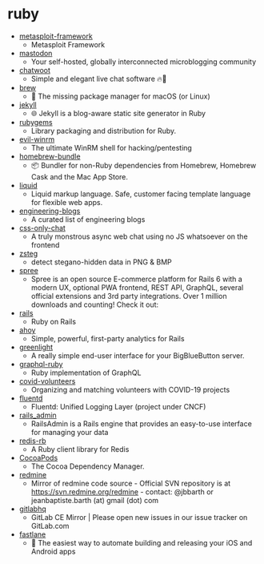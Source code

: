 # ruby
- [metasploit-framework](https://github.com/rapid7/metasploit-framework)
  - Metasploit Framework
- [mastodon](https://github.com/tootsuite/mastodon)
  - Your self-hosted, globally interconnected microblogging community
- [chatwoot](https://github.com/chatwoot/chatwoot)
  - Simple and elegant live chat software 🔥💬
- [brew](https://github.com/Homebrew/brew)
  - 🍺 The missing package manager for macOS (or Linux)
- [jekyll](https://github.com/jekyll/jekyll)
  - 🌐 Jekyll is a blog-aware static site generator in Ruby
- [rubygems](https://github.com/rubygems/rubygems)
  - Library packaging and distribution for Ruby.
- [evil-winrm](https://github.com/Hackplayers/evil-winrm)
  - The ultimate WinRM shell for hacking/pentesting
- [homebrew-bundle](https://github.com/Homebrew/homebrew-bundle)
  - 📦 Bundler for non-Ruby dependencies from Homebrew, Homebrew Cask and the Mac App Store.
- [liquid](https://github.com/Shopify/liquid)
  - Liquid markup language. Safe, customer facing template language for flexible web apps.
- [engineering-blogs](https://github.com/kilimchoi/engineering-blogs)
  - A curated list of engineering blogs
- [css-only-chat](https://github.com/kkuchta/css-only-chat)
  - A truly monstrous async web chat using no JS whatsoever on the frontend
- [zsteg](https://github.com/zed-0xff/zsteg)
  - detect stegano-hidden data in PNG & BMP
- [spree](https://github.com/spree/spree)
  - Spree is an open source E-commerce platform for Rails 6 with a modern UX, optional PWA frontend, REST API, GraphQL, several official extensions and 3rd party integrations. Over 1 million downloads and counting! Check it out:
- [rails](https://github.com/rails/rails)
  - Ruby on Rails
- [ahoy](https://github.com/ankane/ahoy)
  - Simple, powerful, first-party analytics for Rails
- [greenlight](https://github.com/bigbluebutton/greenlight)
  - A really simple end-user interface for your BigBlueButton server.
- [graphql-ruby](https://github.com/rmosolgo/graphql-ruby)
  - Ruby implementation of GraphQL
- [covid-volunteers](https://github.com/helpwithcovid/covid-volunteers)
  - Organizing and matching volunteers with COVID-19 projects
- [fluentd](https://github.com/fluent/fluentd)
  - Fluentd: Unified Logging Layer (project under CNCF)
- [rails_admin](https://github.com/sferik/rails_admin)
  - RailsAdmin is a Rails engine that provides an easy-to-use interface for managing your data
- [redis-rb](https://github.com/redis/redis-rb)
  - A Ruby client library for Redis
- [CocoaPods](https://github.com/CocoaPods/CocoaPods)
  - The Cocoa Dependency Manager.
- [redmine](https://github.com/redmine/redmine)
  - Mirror of redmine code source - Official SVN repository is at https://svn.redmine.org/redmine - contact: @jbbarth or jeanbaptiste.barth (at) gmail (dot) com
- [gitlabhq](https://github.com/gitlabhq/gitlabhq)
  - GitLab CE Mirror | Please open new issues in our issue tracker on GitLab.com
- [fastlane](https://github.com/fastlane/fastlane)
  - 🚀 The easiest way to automate building and releasing your iOS and Android apps
